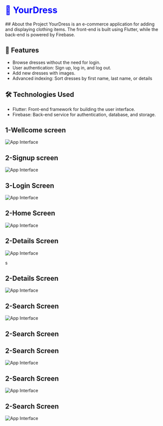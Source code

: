 <h1 style="color:blue; font-weight:bold;">🌟 YourDress</h1>
## About the Project
YourDress is an e-commerce application for adding and displaying clothing items. The front-end is built using Flutter, while the back-end is powered by Firebase.


## 🚀 Features
- Browse dresses without the need for login.
- User authentication: Sign up, log in, and log out.
- Add new dresses with images.
- Advanced indexing: Sort dresses by first name, last name, or details

## 🛠️ Technologies Used
- Flutter: Front-end framework for building the user interface.  
- Firebase: Back-end service for authentication, database, and storage.  

## 1-Wellcome screen  
![App Interface](https://github.com/AhmadAmmar2022/YourDress/blob/master/Screenshots-YourDress/Welcome%20Screen.png)


   
## 2-Signup screen  
![App Interface](https://github.com/AhmadAmmar2022/YourDress/blob/master/Screenshots-YourDress/Signup.png)


## 3-Login Screen  


![App Interface](https://github.com/AhmadAmmar2022/YourDress/blob/master/Screenshots-YourDress/Login.png)

## 2-Home Screen  
![App Interface](https://github.com/AhmadAmmar2022/YourDress/blob/master/Screenshots-YourDress/Search%20Screen.png)


## 2-Details Screen 

![App Interface](https://github.com/AhmadAmmar2022/YourDress/blob/master/Screenshots-YourDress/Product%20Details%20Screen.png)

s
## 2-Details Screen 
![App Interface](https://github.com/AhmadAmmar2022/YourDress/blob/master/Screenshots-YourDress/Contact%20Details%20Screen.png)


## 2-Search Screen 

![App Interface](https://github.com/AhmadAmmar2022/YourDress/blob/master/Screenshots-YourDress/Search%20%20Screen.png)


## 2-Search Screen 






## 2-Search Screen 

![App Interface](https://github.com/AhmadAmmar2022/YourDress/blob/master/Screenshots-YourDress/Add%20Images%20Screen.png)

## 2-Search Screen 


![App Interface](https://github.com/AhmadAmmar2022/YourDress/blob/master/Screenshots-YourDress/Add%20Images%20%20Screen.png)

## 2-Search Screen 

![App Interface](https://github.com/AhmadAmmar2022/YourDress/blob/master/Screenshots-YourDress/Add%20%20Images%20Screen.png)

